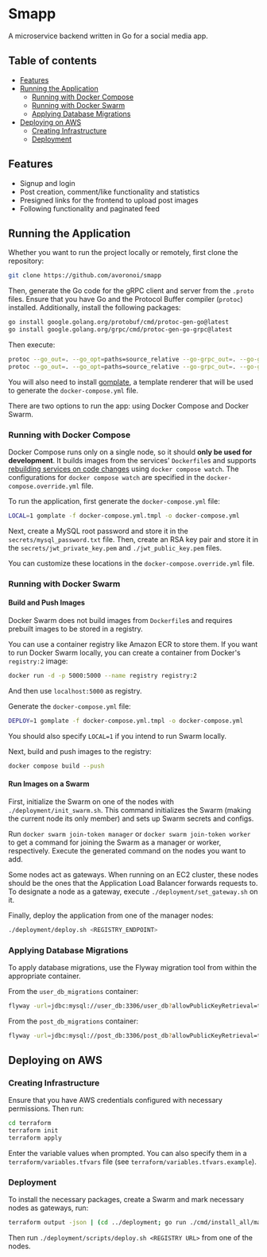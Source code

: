 # Smapp
A microservice backend written in Go for a social media app.

## Table of contents
- [Features](#features)
- [Running the Application](#running-the-application)
  - [Running with Docker Compose](#running-with-docker-compose)
  - [Running with Docker Swarm](#running-with-docker-swarm)
  - [Applying Database Migrations](#applying-database-migrations)
- [Deploying on AWS](#deploying-on-aws)
  - [Creating Infrastructure](#creating-infrastructure)
  - [Deployment](#deployment)


## Features
- Signup and login
- Post creation, comment/like functionality and statistics
- Presigned links for the frontend to upload post images
- Following functionality and paginated feed

## Running the Application

Whether you want to run the project locally or remotely, first clone the repository:
```bash
git clone https://github.com/avoronoi/smapp
```
Then, generate the Go code for the gRPC client and server from the `.proto` files. Ensure that you have Go and the Protocol Buffer compiler (`protoc`) installed. Additionally, install the following packages:
```bash
go install google.golang.org/protobuf/cmd/protoc-gen-go@latest
go install google.golang.org/grpc/cmd/protoc-gen-go-grpc@latest
```
Then execute:
```bash
protoc --go_out=. --go_opt=paths=source_relative --go-grpc_out=. --go-grpc_opt=paths=source_relative common/grpc/user/user.proto 
protoc --go_out=. --go_opt=paths=source_relative --go-grpc_out=. --go-grpc_opt=paths=source_relative common/grpc/image/image.proto 
```
You will also need to install [gomplate](https://docs.gomplate.ca/installing/), a template renderer that will be used to generate the `docker-compose.yml` file.

There are two options to run the app: using Docker Compose and Docker Swarm.

### Running with Docker Compose
Docker Compose runs only on a single node, so it should **only be used for development**. It builds images from the services' `Dockerfile`s and supports [rebuilding services on code changes](https://docs.docker.com/compose/how-tos/file-watch/) using `docker compose watch`. The configurations for `docker compose watch` are specified in the `docker-compose.override.yml` file.

To run the application, first generate the `docker-compose.yml` file:
```bash
LOCAL=1 gomplate -f docker-compose.yml.tmpl -o docker-compose.yml
```
Next, create a MySQL root password and store it in the `secrets/mysql_password.txt` file. Then, create an RSA key pair and store it in the `secrets/jwt_private_key.pem` and `./jwt_public_key.pem` files.

You can customize these locations in the `docker-compose.override.yml` file.

### Running with Docker Swarm

#### Build and Push Images
Docker Swarm does not build images from `Dockerfile`s and requires prebuilt images to be stored in a registry.

You can use a container registry like Amazon ECR to store them. If you want to run Docker Swarm locally, you can create a container from Docker's `registry:2` image:
```bash
docker run -d -p 5000:5000 --name registry registry:2
```
And then use `localhost:5000` as registry.

Generate the `docker-compose.yml` file:
```bash
DEPLOY=1 gomplate -f docker-compose.yml.tmpl -o docker-compose.yml
```
You should also specify `LOCAL=1` if you intend to run Swarm locally.

Next, build and push images to the registry:
```bash
docker compose build --push
```

#### Run Images on a Swarm
First, initialize the Swarm on one of the nodes with `./deployment/init_swarm.sh`.
This command initializes the Swarm (making the current node its only member) and sets up Swarm secrets and configs.

Run `docker swarm join-token manager` or `docker swarm join-token worker` to get a command for joining the Swarm as a manager or worker, respectively. Execute the generated command on the nodes you want to add.

Some nodes act as gateways. When running on an EC2 cluster, these nodes should be the ones that the Application Load Balancer forwards requests to. To designate a node as a gateway, execute `./deployment/set_gateway.sh` on it.

Finally, deploy the application from one of the manager nodes:
```bash
./deployment/deploy.sh <REGISTRY_ENDPOINT>
```

### Applying Database Migrations

To apply database migrations, use the Flyway migration tool from within the appropriate container.

From the `user_db_migrations` container:
```bash
flyway -url=jdbc:mysql://user_db:3306/user_db?allowPublicKeyRetrieval=true -user=root -password=$(cat /run/secrets/mysql_password) migrate
```
From the `post_db_migrations` container:
```bash
flyway -url=jdbc:mysql://post_db:3306/post_db?allowPublicKeyRetrieval=true -user=root -password=$(cat /run/secrets/mysql_password) migrate
```

## Deploying on AWS

### Creating Infrastructure

Ensure that you have AWS credentials configured with necessary permissions. Then run:

```bash
cd terraform
terraform init
terraform apply
```

Enter the variable values when prompted. You can also specify them in a `terraform/variables.tfvars` file (see `terraform/variables.tfvars.example`).

### Deployment

To install the necessary packages, create a Swarm and mark necessary nodes as gateways, run:
```bash
terraform output -json | (cd ../deployment; go run ./cmd/install_all/main.go)
```

Then run ```./deployment/scripts/deploy.sh <REGISTRY URL>``` from one of the nodes.
